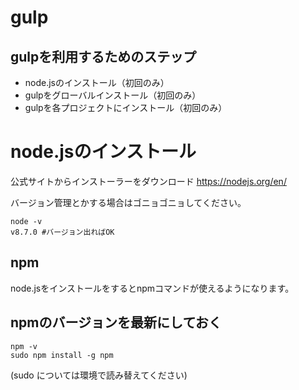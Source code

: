 # gulp

## gulpを利用するためのステップ
* node.jsのインストール（初回のみ）
* gulpをグローバルインストール（初回のみ）
* gulpを各プロジェクトにインストール（初回のみ）

# node.jsのインストール
公式サイトからインストーラーをダウンロード
https://nodejs.org/en/

バージョン管理とかする場合はゴニョゴニョしてください。
```
node -v
v8.7.0 #バージョン出ればOK
```

## npm
node.jsをインストールをするとnpmコマンドが使えるようになります。

## npmのバージョンを最新にしておく

```
npm -v
sudo npm install -g npm
```

(sudo については環境で読み替えてください)

